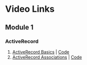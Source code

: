 # Video Links

## Module 1

### ActiveRecord
1. [ActiveRecord Basics](https://youtu.be/lLo5cll8fWk) | [Code](https://github.com/learn-co-students/062617/tree/master/11-active_record_intro)
2. [ActiveRecord Associations](https://www.youtube.com/watch?v=6cfeEPyUbZQ) | [Code](https://github.com/learn-co-students/062617/tree/master/12-active-record-assoc)
